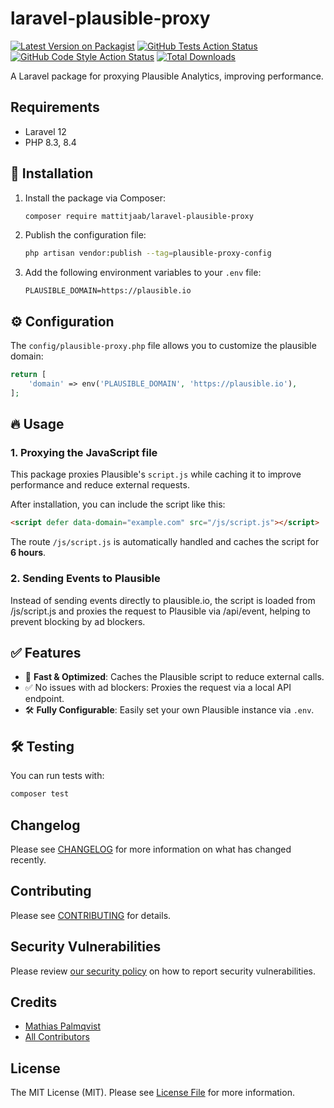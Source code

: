 # laravel-plausible-proxy

[![Latest Version on Packagist](https://img.shields.io/packagist/v/mattitjaab/laravel-plausible-proxy.svg?style=flat-square)](https://packagist.org/packages/mattitjaab/laravel-plausible-proxy)
[![GitHub Tests Action Status](https://img.shields.io/github/actions/workflow/status/mattitjaab/laravel-plausible-proxy/run-tests.yml?branch=main&label=tests&style=flat-square)](https://github.com/mattitjaab/laravel-plausible-proxy/actions?query=workflow%3Arun-tests+branch%3Amain)
[![GitHub Code Style Action Status](https://img.shields.io/github/actions/workflow/status/mattitjaab/laravel-plausible-proxy/fix-php-code-style-issues.yml?branch=main&label=code%20style&style=flat-square)](https://github.com/mattitjaab/laravel-plausible-proxy/actions?query=workflow%3A"Fix+PHP+code+style+issues"+branch%3Amain)
[![Total Downloads](https://img.shields.io/packagist/dt/mattitjaab/laravel-plausible-proxy.svg?style=flat-square)](https://packagist.org/packages/mattitjaab/laravel-plausible-proxy)

A Laravel package for proxying Plausible Analytics, improving performance.

## Requirements
- Laravel 12
- PHP 8.3, 8.4

## 🚀 Installation

1. Install the package via Composer:
   ```sh
   composer require mattitjaab/laravel-plausible-proxy
   ```

2. Publish the configuration file:
   ```sh
   php artisan vendor:publish --tag=plausible-proxy-config
   ```

3. Add the following environment variables to your `.env` file:
   ```env
   PLAUSIBLE_DOMAIN=https://plausible.io
   ```

## ⚙️ Configuration

The `config/plausible-proxy.php` file allows you to customize the plausible domain:

```php
return [
    'domain' => env('PLAUSIBLE_DOMAIN', 'https://plausible.io'),
];
```

## 🔥 Usage

### **1. Proxying the JavaScript file**
This package proxies Plausible's `script.js` while caching it to improve performance and reduce external requests.

After installation, you can include the script like this:
```html
<script defer data-domain="example.com" src="/js/script.js"></script>
```

The route `/js/script.js` is automatically handled and caches the script for **6 hours**.

### **2. Sending Events to Plausible**
Instead of sending events directly to plausible.io, the script is loaded from /js/script.js and proxies the request to Plausible via /api/event, helping to prevent blocking by ad blockers.

## ✅ Features

- 🚀 **Fast & Optimized**: Caches the Plausible script to reduce external calls. 
- ✅ No issues with ad blockers: Proxies the request via a local API endpoint.
- 🛠 **Fully Configurable**: Easily set your own Plausible instance via `.env`.

## 🛠 Testing

You can run tests with:
```sh
composer test
```

## Changelog

Please see [CHANGELOG](CHANGELOG.md) for more information on what has changed recently.

## Contributing

Please see [CONTRIBUTING](CONTRIBUTING.md) for details.

## Security Vulnerabilities

Please review [our security policy](../../security/policy) on how to report security vulnerabilities.

## Credits

- [Mathias Palmqvist](https://github.com/mathiaspalmqvist)
- [All Contributors](../../contributors)

## License

The MIT License (MIT). Please see [License File](LICENSE.md) for more information.
